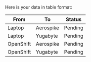 Here is your data in table format:

| From       | To        | Status   |
|------------|-----------|----------|
| Laptop     | Aerospike | Pending  |
| Laptop     | Yugabyte  | Pending  |
| OpenShift  | Aerospike | Pending  |
| OpenShift  | Yugabyte  | Pending  |
